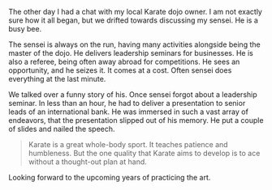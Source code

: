 The other day I had a chat with my local Karate dojo owner. I am not exactly sure how it all began, but we drifted towards discussing my sensei. He is a busy bee.

The sensei is always on the run, having many activities alongside being the master of the dojo. He delivers leadership seminars for businesses. He is also a referee, being often away abroad for competitions. He sees an opportunity, and he seizes it. It comes at a cost. Often sensei does everything at the last minute. 

We talked over a funny story of his. Once sensei forgot about a leadership seminar. In less than an hour, he had to deliver a presentation to senior leads of an international bank. He was immersed in such a vast array of endeavors, that the presentation slipped out of his memory. He put a couple of slides and nailed the speech.

> Karate is a great whole-body sport. It teaches patience and humbleness. But the one quality that Karate aims to develop is to ace without a thought-out plan at hand.

Looking forward to the upcoming years of practicing the art.